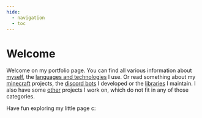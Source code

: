 ```yaml
---
hide:
  - navigation
  - toc
---
```


# Welcome

Welcome on my portfolio page.
You can find all various information about [myself](about_me/index.md), the [languages and technologies](about_me/technologies.md) I use.
Or read something about my [minecraft](minecraft/index.md) projects, the [discord bots](discord/index.md) I developed or the [libraries](libraries/index.md) I maintain.
I also have some [other](more/index.md) projects I work on, which do not fit in any of those categories.

Have fun exploring my little page c:
